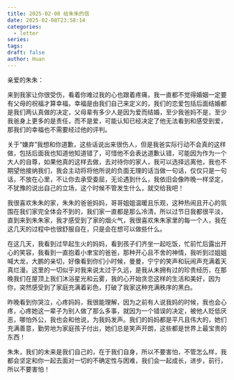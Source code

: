 ```yaml
---
title: 2025-02-08 给朱朱的信
date: 2025-02-08T23:58:14
categories:
  - letter
series: 
tags: 
draft: false
author: Huan
---
```

亲爱的朱朱：

来到我家让你很受伤，看着你难过我的心也跟着疼痛，我一直都不觉得婚姻一定要有父母的祝福才算幸福，幸福是由我们自己来定义的，我们的恋爱包括后面结婚都是我们两认真做的决定，父母辈有多少人是因为爱而结婚，至少我爸妈不是，至少我爸身上更多的是责任，而不是爱，可能认知已经决定了他无法看到和感受到爱，那我们的幸福也不需要经过他的评判。

关于“嫌弃”我想和你道歉，这些话说出来很伤人，但是我爸实际行动不会真的这样做，包括后面我也知道他知道错了，可惜他不会表达道歉认错，可能因为作为一个大人的自尊，如果他真的这样去做，去对待你的家人，我可以选择远离他，我也不期望他接纳我们，我会主动将将他所说的负面无理的话当做一句话，仅仅只是一句话，不放在心里，不让你去承受委屈，无论遇到什么，我依旧会像昨晚一样坚定，不犹豫的说出自己的立场，这个时候不管发生什么，就交给我吧！

我很喜欢朱朱的家，朱朱的爸爸妈妈，哥哥姐姐温暖且乐观，这种热闹且开心的氛围在我们家完全体会不到的，我们家一直都是那么冷清，所以过节日我都很平淡，直到来到朱朱家，我才感受到了家的烟火气，我很喜欢朱朱家里的每一个人，我在这几天的过程中也很舒服自在，只是会在想可以做些什么。

在这几天，我看到过早起生火的妈妈，看到孩子们齐坐一起吃饭，忙前忙后露出开心的笑容，我看到一直抱着小聿宝的爸爸，那种开心且不舍的神情，我听到过姐姐喊大龙，大鹏的亲切，好像看到你们小时候，曼曼，宁宁的笑声和玩闹声充满着天真烂漫。这里的一切似乎对我来说太过于久远，是我从未拥有过的珍贵经历，在那晚我们在屋顶上我们沐浴星光和云雾，我的心开始贪恋这样的生活和美好，因为你，突然感受到了家庭充满着彩色，打破了我家这种充满秩序的黑白。

昨晚看到你哭泣，心疼妈妈，我很能理解，因为之前有人说我妈的时候，我也会心疼，心疼她这一辈子为别人做了那么多事，就因为一个错误的决定，被他人贬低厌恶，哪怕外公，我也会和他说，为我妈发声。我们的妈妈都是平凡且伟大的，她们充满善意，勤劳地为家庭孩子付出，她们总是笑声开朗，这些都是世界上最宝贵的东西！

朱朱，我们的未来是我们自己的，在于我们自身，所以不要害怕，不管怎么样，我都会坚定和你一起去面对一切的不确定性与困难，我们会一起成长，进步，前行，所以不要害怕！